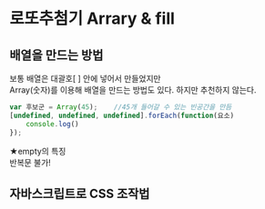 # 로또추첨기 Arrary & fill

## 배열을 만드는 방법

보통 배열은 대괄호\[ \] 안에 넣어서 만들었지만  
Array\(숫자\)를 이용해 배열을 만드는 방법도 있다. 하지만 추천하지 않는다.

```javascript
var 후보군 = Array(45);    //45개 들어갈 수 있는 빈공간을 만듬
[undefined, undefined, undefined].forEach(function(요소)
    console.log()
});
```

★empty의 특징  
반복문 불가!



## 자바스크립트로 CSS 조작법

